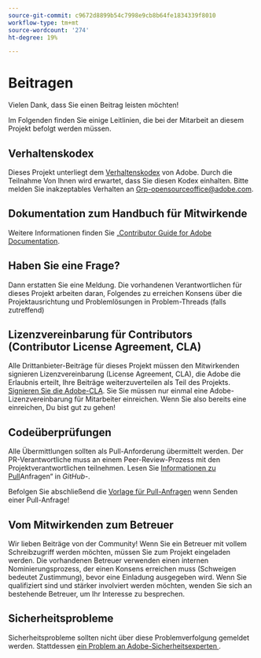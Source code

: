 ```yaml
---
source-git-commit: c9672d8899b54c7998e9cb8b64fe1834339f8010
workflow-type: tm+mt
source-wordcount: '274'
ht-degree: 19%

---
```

# Beitragen

Vielen Dank, dass Sie einen Beitrag leisten möchten!

Im Folgenden finden Sie einige Leitlinien, die bei der Mitarbeit an diesem Projekt befolgt werden müssen.

## Verhaltenskodex

Dieses Projekt unterliegt dem [Verhaltenskodex](code-of-conduct.md) von Adobe. Durch die Teilnahme
Von Ihnen wird erwartet, dass Sie diesen Kodex einhalten. Bitte melden Sie inakzeptables Verhalten an
[Grp-opensourceoffice@adobe.com](mailto:Grp-opensourceoffice@adobe.com).

## Dokumentation zum Handbuch für Mitwirkende

Weitere Informationen finden Sie [&#x200B; „Contributor Guide for Adobe Documentation](https://experienceleague.adobe.com/de/docs/contributor/contributor-guide/introduction).

## Haben Sie eine Frage?

Dann erstatten Sie eine Meldung. Die vorhandenen Verantwortlichen für dieses Projekt arbeiten daran, Folgendes zu erreichen
Konsens über die Projektausrichtung und Problemlösungen in Problem-Threads
(falls zutreffend)

## Lizenzvereinbarung für Contributors (Contributor License Agreement, CLA)

Alle Drittanbieter-Beiträge für dieses Projekt müssen den Mitwirkenden signieren
Lizenzvereinbarung (License Agreement, CLA), die Adobe die Erlaubnis erteilt, Ihre Beiträge weiterzuverteilen
als Teil des Projekts. [Signieren Sie die Adobe-CLA](https://opensource.adobe.com/cla.html). Sie
Sie müssen nur einmal eine Adobe-Lizenzvereinbarung für Mitarbeiter einreichen. Wenn Sie also bereits eine einreichen,
Du bist gut zu gehen!

## Codeüberprüfungen

Alle Übermittlungen sollten als Pull-Anforderung übermittelt werden. Der PR-Verantwortliche muss an einem Peer-Review-Prozess mit den Projektverantwortlichen teilnehmen. Lesen Sie [Informationen zu Pull](https://docs.github.com/en/pull-requests/collaborating-with-pull-requests/proposing-changes-to-your-work-with-pull-requests/about-pull-requests)Anfragen“ in _GitHub-_.

Befolgen Sie abschließend die [Vorlage für Pull-Anfragen](PULL_REQUEST_TEMPLATE.md) wenn
Senden einer Pull-Anfrage!

## Vom Mitwirkenden zum Betreuer

Wir lieben Beiträge von der Community! Wenn Sie ein Betreuer mit vollem Schreibzugriff werden möchten, müssen Sie zum Projekt eingeladen werden. Die vorhandenen Betreuer verwenden einen internen Nominierungsprozess, der einen Konsens erreichen muss (Schweigen bedeutet Zustimmung), bevor eine Einladung ausgegeben wird. Wenn Sie qualifiziert sind und stärker involviert werden möchten, wenden Sie sich an bestehende Betreuer, um Ihr Interesse zu besprechen.

## Sicherheitsprobleme

Sicherheitsprobleme sollten nicht über diese Problemverfolgung gemeldet werden. Stattdessen [ein Problem an Adobe-Sicherheitsexperten &#x200B;](https://helpx.adobe.com/de/security/alertus.html).
